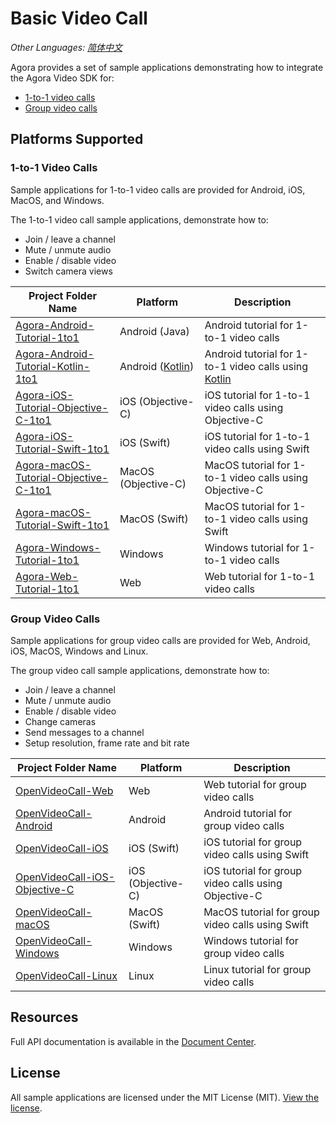 # Basic Video Call

_Other Languages: [简体中文](README.zh.md)_

Agora provides a set of sample applications demonstrating how to integrate the Agora Video SDK for:

- [1-to-1 video calls](#1-to-1-video-calls)
- [Group video calls](#group-video-calls)

## Platforms Supported

### 1-to-1 Video Calls

Sample applications for 1-to-1 video calls are provided for Android, iOS, MacOS, and Windows.

The 1-to-1 video call sample applications, demonstrate how to:

- Join / leave a channel
- Mute / unmute audio
- Enable / disable video
- Switch camera views


Project Folder Name|Platform|Description
---|---|---
[Agora-Android-Tutorial-1to1](./One-to-One-Video/Agora-Android-Tutorial-1to1)|Android (Java)|Android tutorial for 1-to-1 video calls
[Agora-Android-Tutorial-Kotlin-1to1](./One-to-One-Video/Agora-Android-Tutorial-Kotlin-1to1)|Android ([Kotlin](https://developer.android.com/kotlin/))|Android tutorial for 1-to-1 video calls using [Kotlin](https://developer.android.com/kotlin/)
[Agora-iOS-Tutorial-Objective-C-1to1](./One-to-One-Video/Agora-iOS-Tutorial-Objective-C-1to1)|iOS (Objective-C)|iOS tutorial for 1-to-1 video calls using Objective-C
[Agora-iOS-Tutorial-Swift-1to1](./One-to-One-Video/Agora-iOS-Tutorial-Swift-1to1)|iOS (Swift)|iOS tutorial for 1-to-1 video calls using Swift
[Agora-macOS-Tutorial-Objective-C-1to1](./One-to-One-Video/Agora-macOS-Tutorial-Objective-C-1to1)|MacOS (Objective-C) <img width=30/>|MacOS tutorial for 1-to-1 video calls using Objective-C 
[Agora-macOS-Tutorial-Swift-1to1](./One-to-One-Video/Agora-macOS-Tutorial-Swift-1to1)|MacOS (Swift)|MacOS tutorial for 1-to-1 video calls using Swift
[Agora-Windows-Tutorial-1to1](./One-to-One-Video/Agora-Windows-Tutorial-1to1)|Windows|Windows tutorial for 1-to-1 video calls
[Agora-Web-Tutorial-1to1](./One-to-One-Video/Agora-Web-Tutorial-1to1)|Web|Web tutorial for 1-to-1 video calls

### Group Video Calls

Sample applications for group video calls are provided for Web, Android, iOS, MacOS, Windows and Linux.


The group video call sample applications, demonstrate how to:

- Join / leave a channel
- Mute / unmute audio
- Enable / disable video
- Change cameras
- Send messages to a channel
- Setup resolution, frame rate and bit rate

Project Folder Name|Platform|Description
---|---|---
[OpenVideoCall-Web](./Group-Video/OpenVideoCall-Web)|Web|Web tutorial for group video calls
[OpenVideoCall-Android](./Group-Video/OpenVideoCall-Android)|Android|Android tutorial for group video calls
[OpenVideoCall-iOS](./Group-Video/OpenVideoCall-iOS)|iOS (Swift)|iOS tutorial for group video calls using Swift
[OpenVideoCall-iOS-Objective-C](./Group-Video/OpenVideoCall-iOS-Objective-C)|iOS (Objective-C)|iOS tutorial for group video calls using Objective-C
[OpenVideoCall-macOS](./Group-Video/OpenVideoCall-macOS)|MacOS (Swift)|MacOS tutorial for group video calls using Swift
[OpenVideoCall-Windows](./Group-Video/OpenVideoCall-Windows)|Windows|Windows tutorial for group video calls
[OpenVideoCall-Linux](./Group-Video/OpenVideoCall-Linux)|Linux|Linux tutorial for group video calls

## Resources

Full API documentation is available in the [Document Center](https://docs.agora.io/en/).


## License

All sample applications are licensed under the MIT License (MIT). [View the license](LICENSE.md).